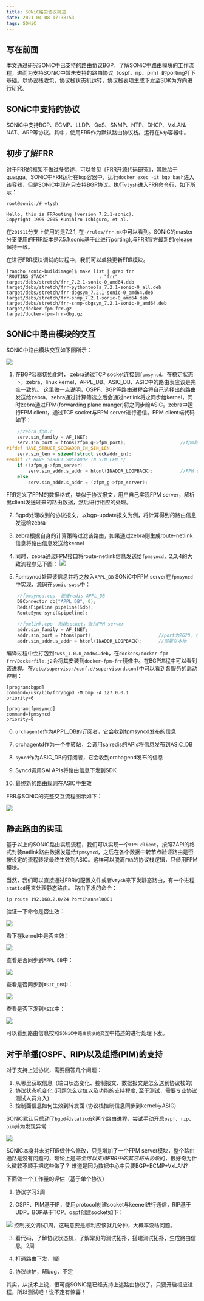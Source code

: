 ```yaml
---
title: SONiC路由协议简述
date: 2021-04-08 17:38:53
tags: SONiC
---
```


## 写在前面
本文通过研究SONiC中已支持的路由协议BGP，了解SONiC中路由模块的工作流程，进而为支持SONiC中暂未支持的路由协议（ospf、rip、pim）的porting打下基础。以协议栈收包，协议栈状态机运转，协议栈表项生成下发至SDK为方向进行研究。

<!--more-->
## SONiC中支持的协议
SONiC中支持BGP、ECMP、LLDP、QoS、SNMP、NTP、DHCP、VxLAN、NAT、ARP等协议。其中，使用FRR作为默认路由协议栈。运行在`bdp`容器中。

## 初步了解FRR
对于FRR的框架不做过多赘述，可以参见《FRR开源代码研究》，其脱胎于quagga。SONiC中FRR运行在`bgp`容器中，运行`docker exec -it bgp bash`进入该容器，但是SONiC中现在只支持BGP协议。执行`vtysh`进入FRR命令行，如下所示：
```
root@sonic:/# vtysh 

Hello, this is FRRouting (version 7.2.1-sonic).
Copyright 1996-2005 Kunihiro Ishiguro, et al.
```

在`201911`分支上使用的是7.2.1, 在`~/rules/frr.mk`中可以看到。SONiC的master分支使用的FRR版本是7.5.1(sonic基于此进行porting),与FRR官方最新的[release](https://github.com/FRRouting/frr/releases)保持一致。

在进行FRR模块调试的过程中，我们可以单独更新FRR模块。
```
[rancho sonic-buildimage]$ make list | grep frr
"ROUTING_STACK"                   : "frr"
target/debs/stretch/frr_7.2.1-sonic-0_amd64.deb
target/debs/stretch/frr-pythontools_7.2.1-sonic-0_all.deb
target/debs/stretch/frr-dbgsym_7.2.1-sonic-0_amd64.deb
target/debs/stretch/frr-snmp_7.2.1-sonic-0_amd64.deb
target/debs/stretch/frr-snmp-dbgsym_7.2.1-sonic-0_amd64.deb
target/docker-fpm-frr.gz
target/docker-fpm-frr-dbg.gz
```

## SONiC中路由模块的交互
SONiC中路由模块交互如下图所示：

![](https://rancho333.github.io/pictures/frr-sonic.png) 

1. 在BGP容器初始化时， zebra通过TCP socket连接到`fpmsyncd`。在稳定状态下，zebra、linux kernel、APPL_DB、ASIC_DB、ASIC中的路由表应该是完全一致的。
这里做一点说明，OSPF、BGP等路由进程会将自己选择出的路由发送给zebra，zebra通过计算筛选之后会通过netlink将之同步给kernel，同时zebra通过FPM(forwarding plane manger)将之同步给ASIC。zebra中运行FPM client，通过TCP socket与FPM server进行通信。FPM client端代码如下：
``` c
    //zebra_fpm.c
    serv.sin_family = AF_INET;
    serv.sin_port = htons(zfpm_g->fpm_port);                    //fpm默认使用2620端口
#ifdef HAVE_STRUCT_SOCKADDR_IN_SIN_LEN
    serv.sin_len = sizeof(struct sockaddr_in);                                     
#endif /* HAVE_STRUCT_SOCKADDR_IN_SIN_LEN */
    if (!zfpm_g->fpm_server)
        serv.sin_addr.s_addr = htonl(INADDR_LOOPBACK);          //FPM server一般部署在本机上
    else
        serv.sin_addr.s_addr = (zfpm_g->fpm_server);
```

FRR定义了FPM的数据格式，类似于协议报文，用户自己实现FPM server，解析出client发送过来的路由数据，然后进行相应的处理。

2. Bgpd处理收到的协议报文，以bgp-update报文为例，将计算得到的路由信息发送给zebra

3. zebra根据自身的计算策略过滤该路由，如果通过zebra则生成route-netlink信息将路由信息发送给kernel

4. 同时，zebra通过FPM接口将route-netlink信息发送给`fpmsyncd`，2,3,4的大致流程参见下图：
![](https://rancho333.github.io/pictures/frr-bgpd.png) 

5. Fpmsyncd处理该信息并将之放入`APPL_DB`
SONiC中FPM server在`fpmsyncd`中实现，源码在`sonic-swss`中：
``` c
    //fpmsyncd.cpp  连接redis APPL_DB
    DBConnector db("APPL_DB", 0); 
    RedisPipeline pipeline(&db);
    RouteSync sync(&pipeline);

    //fpmlink.cpp  创建socket，做为FPM server
    addr.sin_family = AF_INET;                          
    addr.sin_port = htons(port);                        //port为2620, 在fpm/fpm.h中定义
    addr.sin_addr.s_addr = htonl(INADDR_LOOPBACK);      //部署在本地
```

编译过程中会打包到`swss_1.0.0_amd64.deb`，在`dockers/docker-fpm-frr/Dockerfile.j2`会将其安装到`docker-fpm-frr`镜像中。在BGP进程中可以看到该进程。在`/etc/supervisor/conf.d/supervisord.conf`中可以看到各服务的启动控制：
```
[program:bgpd]
command=/usr/lib/frr/bgpd -M bmp -A 127.0.0.1
priority=6

[program:fpmsyncd]
command=fpmsyncd
priority=8
```

6. `orchagentd`作为APPL_DB的订阅者，它会收到fpmsyncd发布的信息

7. orchagentd作为一个中转站，会调用sairedis的APIs将信息发布到ASIC_DB

8. `syncd`作为ASIC_DB的订阅者，它会收到orchagend发布的信息

9. Syncd调用SAI APIs将路由信息下发到SDK

10. 最终新的路由规则在ASIC中生效

FRR与SONiC的完整交互流程图示如下：

![](https://rancho333.github.io/pictures/route-flow.png)

## 静态路由的实现
基于以上的SONiC路由实现流程，我们可以实现一个`FPM client`，按照ZAPI的格式封装netlink路由数据发送给`fpmsyncd`，之后在各个数据中转节点验证路由是否按设定的流程转发最终生效到ASIC。这样可以脱离`FRR`的协议栈逻辑，只借用FPM模块。

当然，我们可以直接通过FRR的配置文件或者`vtysh`来下发静态路由，有一个进程`staticd`用来处理静态路由。
路由下发的命令：
```
ip route 192.168.2.0/24 PortChannel0001
```
验证一下命令是否生效：

![](https://rancho333.github.io/pictures/show-ip-route.png)

看下在kernel中是否生效：

![](https://rancho333.github.io/pictures/ip-route-show.png)

查看是否同步到`APPL_DB`中：

![](https://rancho333.github.io/pictures/appl-db.png)

查看是否同步到`ASIC_DB`中：

![](https://rancho333.github.io/pictures/asic-db.png)

查看是否下发到`ASIC`中：

![](https://rancho333.github.io/pictures/asic-route.png)

可以看到路由信息按照`SONiC中路由模块的交互`中描述的进行处理下发。

## 对于单播(OSPF、RIP)以及组播(PIM)的支持

对于支持上述协议，需要回答几个问题：
1. 从哪里获取信息（端口状态变化、控制报文、数据报文是怎么送到协议栈的）
2. 协议状态机变化 (问题怎么定位以及功能的支持程度, 至于测试，需要专业协议测试人员介入)
3. 控制面信息如何生效到转发面 (协议栈控制信息同步到kernel与ASIC)

SONiC默认只启动了`bgpd`和`staticd`这两个路由进程，尝试手动开启`ospf`、`rip`、`pim`并为发现异常：

![](https://rancho333.github.io/pictures/frr-routes.png)

SONIC本身并未对FRR做什么修改，只是增加了一个FPM server模块，整个路由通路是没有问题的，理论上是*完全可以支持FRR中的其它路由协议*的，很好奇为什么微软不顺手把这些做了？
难道是因为数据中心中只要BGP+ECMP+VxLAN?

下面做一个工作量的评估（基于单个协议）
1. 协议学习2周

2. OSPF、PIM基于IP，使用protocol创建socket与keenel进行通信，RIP基于UDP，BGP基于TCP。ospf创建socket如下：

![](https://rancho333.github.io/pictures/ospf-sock.png)
控制报文调试1周，这玩意要是顺利应该就几分钟，大概率没啥问题。

3. 看代码，了解协议状态机，了解常见的测试拓扑，搭建测试拓扑，生成路由信息，2周

4. 打通路由下发，1周

5. 协议维护，解bug，不定

其实，从技术上说，很可能SONiC是已经支持上述路由协议了，只要开启相应进程，所以测试吧！说不定有惊喜！